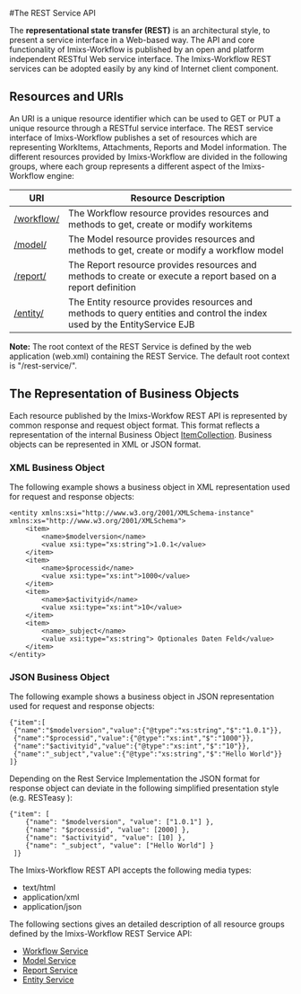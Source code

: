 #The REST Service API

The **representational state transfer (REST)** is an architectural style, to present a service interface in a Web-based way. The API and core functionality of Imixs-Workflow is published by an open and platform independent RESTful Web service interface. The Imixs-Workflow REST services can be adopted easily by any kind of Internet client component.
 
## Resources and URIs
An URI is a unique resource identifier which can be used to GET or PUT a unique resource through a RESTful service interface.
The REST service interface of Imixs-Workflow publishes a set of resources which are representing  WorkItems, Attachments, Reports and Model information.
The different resources provided by Imixs-Workflow are divided in the following groups, where each group represents a different aspect of the Imixs-Workflow engine:

| URI                       | Resource Description                              | 
|---------------------------|---------------------------------------------------| 
| [/workflow/](./workflowservice.html) | The Workflow resource provides resources and methods to get, create or modify workitems       |
| [/model/](./modelservice.html)       | The Model resource provides resources and methods to get, create or modify a workflow model|
| [/report/](./reportservice.html)     | The Report resource provides resources and methods to create or execute a report based on a report definition|
| [/entity/](./entityservice.html)     | The Entity resource provides resources and methods to query entities and control the index used by the EntityService EJB |
 
<strong>Note:</strong> The root context of the REST Service is defined by the web application (web.xml) containing the REST Service. The default root context is "/rest-service/".

## The Representation of Business Objects
Each resource published by the Imixs-Workfow REST API is represented by common response and request object format. This format reflects a representation of the internal Business Object [ItemCollection](../core/itemcollection.html). Business objects can be represented in XML or JSON format. 

### XML Business Object

The following example shows a business object in XML representation used for request and response objects:

	<entity xmlns:xsi="http://www.w3.org/2001/XMLSchema-instance" xmlns:xs="http://www.w3.org/2001/XMLSchema">
		<item>
			<name>$modelversion</name>
			<value xsi:type="xs:string">1.0.1</value>
		</item>
		<item>
			<name>$processid</name>
			<value xsi:type="xs:int">1000</value>
		</item>
		<item>
			<name>$activityid</name>
			<value xsi:type="xs:int">10</value>
		</item>
		<item>
			<name>_subject</name>
			<value xsi:type="xs:string"> Optionales Daten Feld</value>
		</item>
	</entity>

### JSON Business Object

The following example shows a business object in JSON representation used for request and response objects:


    {"item":[
     {"name":"$modelversion","value":{"@type":"xs:string","$":"1.0.1"}},
     {"name":"$processid","value":{"@type":"xs:int","$":"1000"}}, 
     {"name":"$activityid","value":{"@type":"xs:int","$":"10"}}, 
     {"name":"_subject","value":{"@type":"xs:string","$":"Hello World"}}
    ]}  

Depending on the Rest Service Implementation the JSON format for response object can deviate in the following simplified presentation style (e.g. RESTeasy ):

    {"item": [
        {"name": "$modelversion", "value": ["1.0.1"] },
        {"name": "$processid", "value": [2000] },
        {"name": "$activityid", "value": [10] },
        {"name": "_subject", "value": ["Hello World"] }
     ]}



The Imixs-Workflow REST API accepts the following media types:
 
 * text/html
 * application/xml
 * application/json
	
The following sections gives an detailed description of all resource groups defined by the Imixs-Workflow REST Service API:
 
 
  * [Workflow Service](./workflowservice.html)
  * [Model Service](./modelservice.html) 
  * [Report Service](./reportservice.html) 
  * [Entity Service](./entityservice.html) 
    
